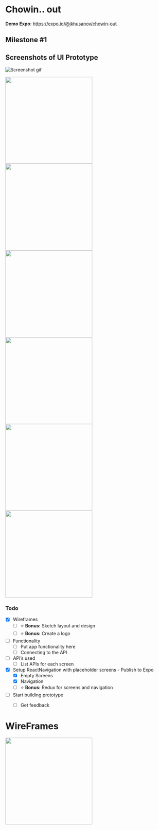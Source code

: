 # Chowin.. out
**Demo Expo**:
https://expo.io/@jkhusanov/chowin-out
## Milestone #1

## Screenshots of UI Prototype 
![Screenshot gif](https://github.com/mobile-space/chowin-out/blob/master/Screenshots/screenshot.gif)


<div style={{display: flex; flex-direction: row}}>
  <img src="Screenshots/Splash.png" width="270" />
  <img src="Screenshots/intro.png" width="270" />
  <img src="Screenshots/intro2.png" width="270" />
</div>

<div style={{display: flex; flex-direction: row}}>
  <img src="Screenshots/main.png" width="270"  />
  <img src="Screenshots/Resturant.png" width="270" />
  <img src="Screenshots/recipie.png" width="270" />
</div>



### Todo

- [x] Wireframes
  - [ ] :star: **Bonus:** Sketch layout and design
  - [ ] :star: **Bonus:** Create a logo
- [ ] Functionality
  - [ ] Put app functionality here 
  - [ ] Connecting to the API
- [ ] API’s used
  - [ ] List APIs for each screen
- [x] Setup ReactNavigation with placeholder screens - Publish to Expo
  - [x] Empty Screens
  - [x] Navigation
  - [ ] :star: **Bonus:** Redux for screens and navigation 
- [ ] Start building prototype
  - [ ] Get feedback


# WireFrames 

<div style={{display: flex; flex-direction: row}}>
  <img src="project-plan-files/first-basic-sketch.jpg" width="270" />

</div>
